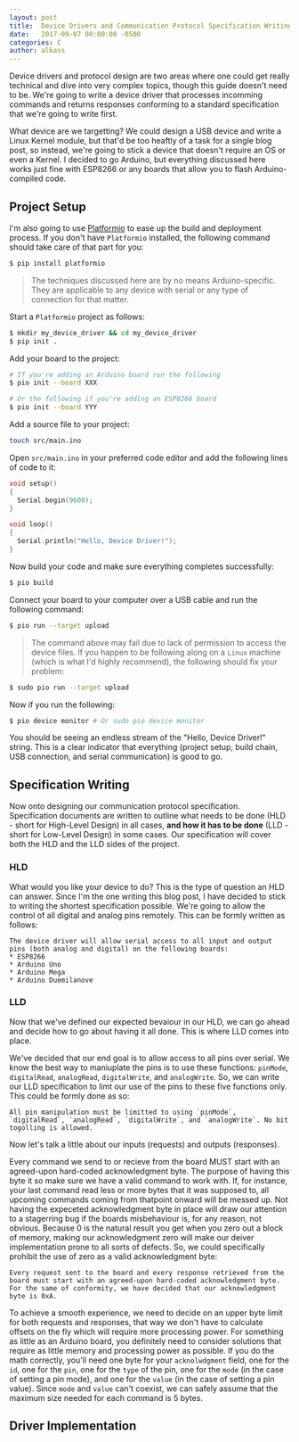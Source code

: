 ```yaml
---
layout: post
title:  Device Drivers and Communication Protocol Specification Writing
date:   2017-09-07 00:00:00 -0500
categories: C
author: alkass
---
```


Device drivers and protocol design are two areas where one could get really technical and dive into very complex topics, though this guide doesn't need to be. We're going to write a device driver that processes incomming commands and returns responses conforming to a standard specification that we're going to write first.

What device are we targetting? We could design a USB device and write a Linux Kernel module, but that'd be too heaftly of a task for a single blog post, so instead, we're going to stick a device that doesn't require an OS or even a Kernel. I decided to go Arduino, but everything discussed here works just fine with ESP8266 or any boards that allow you to flash Arduino-compiled code.

## Project Setup

I'm also going to use [Platformio](http://platformio.org/) to ease up the build and deployment process. If you don't have `Platformio` installed, the following command should take care of that part for you:

```bash
$ pip install platformio
```

> The techniques discussed here are by no means Arduino-specific. They are applicable to any device with serial or any type of connection for that matter.

Start a `Platformio` project as follows:

```bash
$ mkdir my_device_driver && cd my_device_driver
$ pip init .
```

Add your board to the project:

```bash
# If you're adding an Arduino board run the following
$ pio init --board XXX

# Or the following if you're adding an ESP8266 board
$ pio init --board YYY
```

Add a source file to your project:

```bash
touch src/main.ino
```

Open `src/main.ino` in your preferred code editor and add the following lines of code to it:

```c
void setup()
{
  Serial.begin(9600);
}

void loop()
{
  Serial.println("Hello, Device Driver!");
}
```

Now build your code and make sure everything completes successfully:

```bash
$ pio build
```

Connect your board to your computer over a USB cable and run the following command:

```bash
$ pio run --target upload
```

> The command above may fail due to lack of permission to access the device files. If you happen to be following along on a `Linux` machine (which is what I'd highly recommend), the following should fix your problem:

```bash
$ sudo pio run --target upload
```

Now if you run the following:
```bash
$ pio device monitor # Or sudo pio device monitor
```

You should be seeing an endless stream of the "Hello, Device Driver!" string. This is a clear indicator that everything (project setup, build chain, USB connection, and serial communication) is good to go.

## Specification Writing
Now onto designing our communication protocol specification. Specification documents are written to outline what needs to be done (HLD - short for High-Level Design) in all cases, <b>and how it has to be done</b> (LLD - short for Low-Level Design) in some cases.
Our specification will cover both the HLD and the LLD sides of the project.

### HLD
What would you like your device to do? This is the type of question an HLD can answer. Since I'm the one writing this blog post, I have decided to stick to writing the shortest specification possible. We're going to allow the control of all digital and analog pins remotely. This can be formly written as follows:

```
The device driver will allow serial access to all input and output pins (both analog and digital) on the following boards:
* ESP8266
* Arduino Uno
* Arduino Mega
* Arduino Duemilanove
```

### LLD
Now that we've defined our expected bevaiour in our HLD, we can go ahead and decide how to go about having it all done. This is where LLD comes into place.

We've decided that our end goal is to allow access to all pins over serial. We know the best way to maniuplate the pins is to use these functions: `pinMode`, `digitalRead`, `analogRead`, `digitalWrite`, and `analogWrite`. So, we can write our LLD specification to limt our use of the pins to these five functions only. This could be formly done as so:

```
All pin manipulation must be limitted to using `pinMode`, `digitalRead`, `analogRead`, `digitalWrite`, and `analogWrite`. No bit togolling is allowed.
```

Now let's talk a little about our inputs (requests) and outputs (responses).

Every command we send to or recieve from the board MUST start with an agreed-upon hard-coded acknowledgment byte. The purpose of having this byte it so make sure we have a valid command to work with. If, for instance, your last command read less or more bytes that it was supposed to, all upcoming commands coming from thatpoint onward will be messed up. Not having the expeceted acknowledgment byte in place will draw our attention to a stagerring bug if the boards misbehaviour is, for any reason, not obvious. Because 0 is the natural result you get when you zero out a block of memory, making our acknowledgment zero will make our deiver implementation prone to all sorts of defects. So, we could specifically prohibit the use of zero as a valid acknowledgment byte:

```
Every request sent to the board and every response retrieved from the board must start with an agreed-upon hard-coded acknowledgment byte. For the same of conformity, we have decided that our acknowledgment byte is 0xA.
```



To achieve a smooth experience, we need to decide on an upper byte limit for both requests and responses, that way we don't have to calculate offsets on the fly which will require more processing power. For something as little as an Arduino board, you definitely need to consider solutions that require as little memory and processing power as possible. If you do the math correctly, you'll need one byte for your `acknolwdgment` field, one for the `id`, one for the `pin`, one for the `type` of the pin, one for the `mode` (in the case of setting a pin mode), and one for the `value` (in the case of setting a pin value). Since `mode` and `value` can't coexist, we can safely assume that the maximum size needed for each command is 5 bytes.

## Driver Implementation

